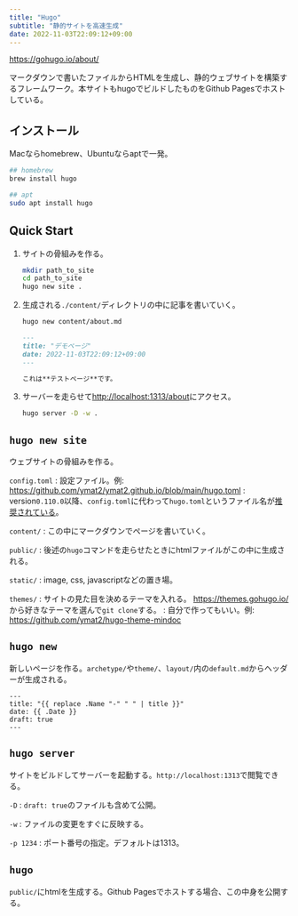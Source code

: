 ```yaml
---
title: "Hugo"
subtitle: "静的サイトを高速生成"
date: 2022-11-03T22:09:12+09:00
---
```


https://gohugo.io/about/

マークダウンで書いたファイルからHTMLを生成し、静的ウェブサイトを構築するフレームワーク。本サイトもhugoでビルドしたものをGithub Pagesでホストしている。

## インストール
Macならhomebrew、Ubuntuならaptで一発。
```bash
## homebrew
brew install hugo

## apt
sudo apt install hugo
```

## Quick Start
1. サイトの骨組みを作る。
	```bash
	mkdir path_to_site
	cd path_to_site
	hugo new site .
	```

2. 生成される`./content/`ディレクトリの中に記事を書いていく。
	```bash
	hugo new content/about.md
	```

	```md
	---
	title: "デモページ"
	date: 2022-11-03T22:09:12+09:00
	---

	これは**テストページ**です。
	```

3. サーバーを走らせて[http://localhost:1313/about](http://localhost:1313/about)にアクセス。
	```bash
	hugo server -D -w .
	```

## `hugo new site`
ウェブサイトの骨組みを作る。

`config.toml`
:	設定ファイル。例: https://github.com/ymat2/ymat2.github.io/blob/main/hugo.toml
:	version`0.110.0`以降、`config.toml`に代わって`hugo.toml`というファイル名が[推奨されている](https://gohugo.io/getting-started/configuration/#hugotoml-vs-configtoml)。

`content/`
:	この中にマークダウンでページを書いていく。

`public/`
:	後述の`hugo`コマンドを走らせたときにhtmlファイルがこの中に生成される。

`static/`
:	image, css, javascriptなどの置き場。

`themes/`
:	サイトの見た目を決めるテーマを入れる。 https://themes.gohugo.io/ から好きなテーマを選んで`git clone`する。
:	自分で作ってもいい。例: https://github.com/ymat2/hugo-theme-mindoc


## `hugo new`
新しいページを作る。`archetype/`や`theme/`、`layout/`内の`default.md`からヘッダーが生成される。

```
---
title: "{{ replace .Name "-" " " | title }}"
date: {{ .Date }}
draft: true
---
```


## `hugo server`
サイトをビルドしてサーバーを起動する。`http://localhost:1313`で閲覧できる。

`-D`
:	`draft: true`のファイルも含めて公開。

`-w`
:	ファイルの変更をすぐに反映する。

`-p 1234`
:	ポート番号の指定。デフォルトは1313。


## `hugo`
`public/`にhtmlを生成する。Github Pagesでホストする場合、この中身を公開する。
